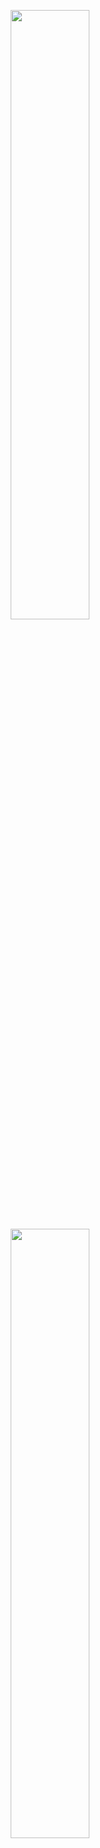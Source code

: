
<p align="center" width="100%">
    <img width="50%" src="![메인 타임라인](https://github.com/daengjun/PetStrory/assets/98893006/b1bde6d8-08e1-437f-bbbc-dd70b08a61ca)"> 
    <img width="50%" src="![새글 작성](https://github.com/daengjun/PetStrory/assets/98893006/a3de1267-8b38-4544-bb7c-5de347852781)"> 
</p>
